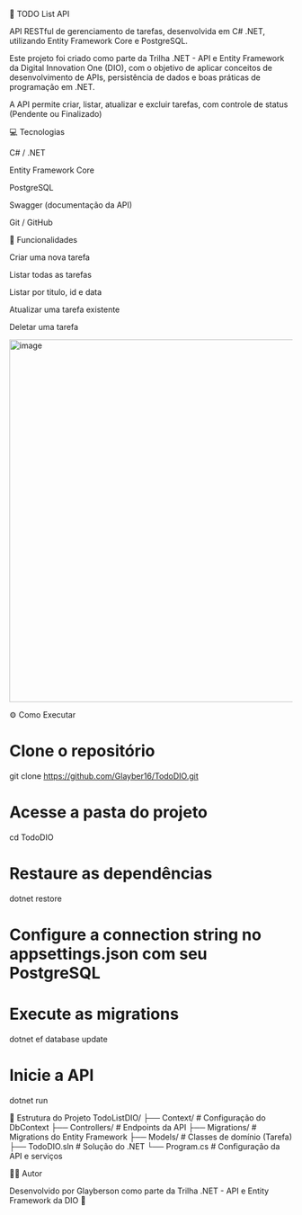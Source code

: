 📝 TODO List API

API RESTful de gerenciamento de tarefas, desenvolvida em C# .NET, utilizando Entity Framework Core e PostgreSQL.

Este projeto foi criado como parte da Trilha .NET - API e Entity Framework da Digital Innovation One (DIO), com o objetivo de aplicar conceitos de desenvolvimento de APIs, persistência de dados e boas práticas de programação em .NET.

A API permite criar, listar, atualizar e excluir tarefas, com controle de status (Pendente ou Finalizado)



💻 Tecnologias

C# / .NET 

Entity Framework Core 

PostgreSQL

Swagger (documentação da API)

Git / GitHub

🚀 Funcionalidades

Criar uma nova tarefa

Listar todas as tarefas

Listar por titulo, id e data

Atualizar uma tarefa existente

Deletar uma tarefa

<img width="1490" height="645" alt="image" src="https://github.com/user-attachments/assets/fca3c445-3c74-4dea-bb02-fe73bac80293" />


⚙️ Como Executar
# Clone o repositório
git clone https://github.com/Glayber16/TodoDIO.git

# Acesse a pasta do projeto
cd TodoDIO

# Restaure as dependências
dotnet restore

# Configure a connection string no appsettings.json com seu PostgreSQL

# Execute as migrations
dotnet ef database update

# Inicie a API
dotnet run


📂 Estrutura do Projeto
TodoListDIO/
 ├── Context/      # Configuração do DbContext
 ├── Controllers/  # Endpoints da API
 ├── Migrations/   # Migrations do Entity Framework
 ├── Models/       # Classes de domínio (Tarefa)
 ├── TodoDIO.sln   # Solução do .NET
 └── Program.cs    # Configuração da API e serviços
 

 
🧑‍💻 Autor

Desenvolvido por Glayberson
 como parte da Trilha .NET - API e Entity Framework da DIO 🚀

